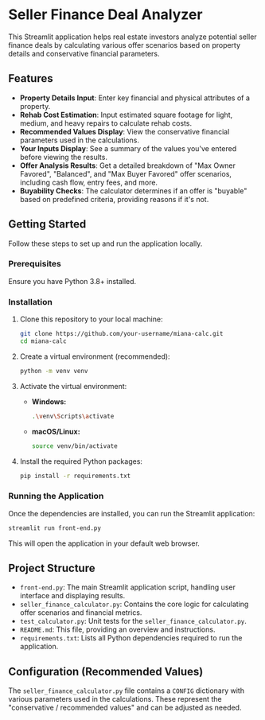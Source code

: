 # Seller Finance Deal Analyzer

This Streamlit application helps real estate investors analyze potential seller finance deals by calculating various offer scenarios based on property details and conservative financial parameters.

## Features

- **Property Details Input**: Enter key financial and physical attributes of a property.
- **Rehab Cost Estimation**: Input estimated square footage for light, medium, and heavy repairs to calculate rehab costs.
- **Recommended Values Display**: View the conservative financial parameters used in the calculations.
- **Your Inputs Display**: See a summary of the values you've entered before viewing the results.
- **Offer Analysis Results**: Get a detailed breakdown of "Max Owner Favored", "Balanced", and "Max Buyer Favored" offer scenarios, including cash flow, entry fees, and more.
- **Buyability Checks**: The calculator determines if an offer is "buyable" based on predefined criteria, providing reasons if it's not.

## Getting Started

Follow these steps to set up and run the application locally.

### Prerequisites

Ensure you have Python 3.8+ installed.

### Installation

1.  Clone this repository to your local machine:
    ```bash
    git clone https://github.com/your-username/miana-calc.git
    cd miana-calc
    ```

2.  Create a virtual environment (recommended):
    ```bash
    python -m venv venv
    ```

3.  Activate the virtual environment:
    *   **Windows:**
        ```bash
        .\venv\Scripts\activate
        ```
    *   **macOS/Linux:**
        ```bash
        source venv/bin/activate
        ```

4.  Install the required Python packages:
    ```bash
    pip install -r requirements.txt
    ```

### Running the Application

Once the dependencies are installed, you can run the Streamlit application:

```bash
streamlit run front-end.py
```

This will open the application in your default web browser.

## Project Structure

-   `front-end.py`: The main Streamlit application script, handling user interface and displaying results.
-   `seller_finance_calculator.py`: Contains the core logic for calculating offer scenarios and financial metrics.
-   `test_calculator.py`: Unit tests for the `seller_finance_calculator.py`.
-   `README.md`: This file, providing an overview and instructions.
-   `requirements.txt`: Lists all Python dependencies required to run the application.

## Configuration (Recommended Values)

The `seller_finance_calculator.py` file contains a `CONFIG` dictionary with various parameters used in the calculations. These represent the "conservative / recommended values" and can be adjusted as needed. 